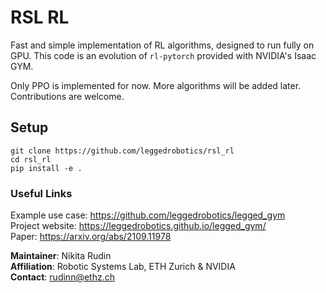 # RSL RL

Fast and simple implementation of RL algorithms, designed to run fully on GPU.
This code is an evolution of `rl-pytorch` provided with NVIDIA's Isaac GYM.

Only PPO is implemented for now. More algorithms will be added later.
Contributions are welcome.

## Setup

```
git clone https://github.com/leggedrobotics/rsl_rl
cd rsl_rl
pip install -e .
```

### Useful Links ###

Example use case: https://github.com/leggedrobotics/legged_gym  
Project website: https://leggedrobotics.github.io/legged_gym/  
Paper: https://arxiv.org/abs/2109.11978

**Maintainer**: Nikita Rudin  
**Affiliation**: Robotic Systems Lab, ETH Zurich & NVIDIA  
**Contact**: rudinn@ethz.ch  



